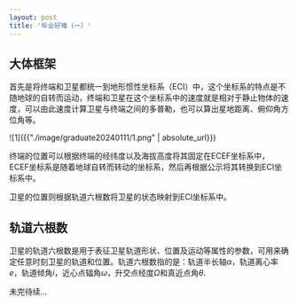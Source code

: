 ```yaml
---
layout: post
title: '毕业好难（一）'
---
```

## 大体框架
首先是将终端和卫星都统一到地形惯性坐标系（ECI）中，这个坐标系的特点是不随地球的自转而运动，终端和卫星在这个坐标系中的速度就是相对于静止物体的速度，可以由此速度计算卫星与终端之间的多普勒，也可以算出星地距离、俯仰角方位角等。

![1]({{"./image/graduate20240111/1.png" | absolute_url}})

终端的位置可以根据终端的经纬度以及海拔高度将其固定在ECEF坐标系中，ECEF坐标系是随着地球自转而转动的坐标系，然后再根据公示将其转换到ECI坐标系中。

卫星的位置则根据轨道六根数将卫星的状态映射到ECI坐标系中。

## 轨道六根数
卫星的轨道六根数是用于表征卫星轨道形状、位置及运动等属性的参数，可用来确定任意时刻卫星的轨道和位置。轨道六根数指的是：轨道半长轴$\alpha$，轨道离心率$e$，轨道倾角$i$，近心点辐角$\omega$，升交点经度$\Omega$和真近点角$\theta$.

未完待续...
